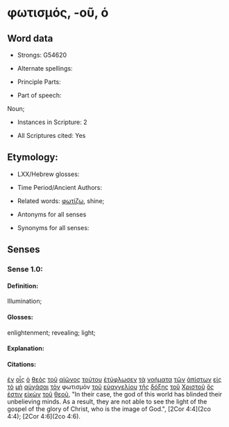 # φωτισμός, -οῦ, ὁ

<!-- Status: S2=NeedsFinalCheck -->
<!-- Lexica used for edits: BDAG, FFM, LN, A-S -->

## Word data

* Strongs: G54620

* Alternate spellings:

* Principle Parts: 

* Part of speech: 

Noun;

* Instances in Scripture: 2

* All Scriptures cited: Yes

## Etymology: 

* LXX/Hebrew glosses: 

* Time Period/Ancient Authors: 

* Related words: [φωτίζω](../G54610/01.md), shine;

* Antonyms for all senses

* Synonyms for all senses: 

## Senses 

### Sense 1.0:

#### Definition: 

Illumination;

#### Glosses:

enlightenment; revealing; light;

#### Explanation:

#### Citations:

[ἐν](../G17220/01.md) [οἷς](../G37390/01.md) [ὁ](../G35880/01.md) [θεὸς](../G23160/01.md) [τοῦ](../G35880/01.md) [αἰῶνος](../G01650/01.md) [τούτου](../G37780/01.md) [ἐτύφλωσεν](../G51860/01.md) [τὰ](../G35880/01.md) [νοήματα](../G35400/01.md) [τῶν](../G35880/01.md) [ἀπίστων](../G05710/01.md) [εἰς](../G15190/01.md) [τὸ](../G35880/01.md) [μὴ](../G33610/01.md) [αὐγάσαι](../G08260/01.md) [τὸν](../G35880/01.md) φωτισμὸν [τοῦ](../G35880/01.md) [εὐαγγελίου](../G20980/01.md) [τῆς](../G35880/01.md) [δόξης](../G13910/01.md) [τοῦ](../G35880/01.md) [Χριστοῦ](../G55470/01.md) [ὅς](../G37390/01.md) [ἐστιν](../G99999/01.md) [εἰκὼν](../G15040/01.md) [τοῦ](../G35880/01.md) [θεοῦ](../G23160/01.md), "In their case, the god of this world has blinded their unbelieving minds. As a result, they are not able to see the light of the gospel of the glory of Christ, who is the image of God.", [2Cor 4:4](2co 4:4);  [2Cor 4:6](2co 4:6). 


